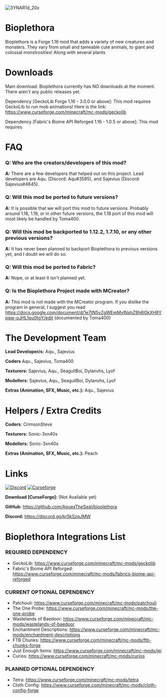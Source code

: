 ![3YNAR1d_20x](https://user-images.githubusercontent.com/71295972/143822148-72a48595-e5e1-444c-b23e-75e8b5f570ff.png)

# Bioplethora
Bioplethora is a Forge 1.16 mod that adds a variety of new creatures and monsters. They vary from small and tameable cute animals, to giant and colossal monstrosities! Along with several plants 

# Downloads
Main download: Bioplethora currently has NO downloads at the moment. There aren't any public releases yet.

Dependency [GeckoLib Forge 1.16 - 3.0.0 or above]: This mod requires GeckoLib to run mob animations! Here is the link: https://www.curseforge.com/minecraft/mc-mods/geckolib

Dependency [Fabric's Biome API Reforged 1.16 - 1.0.5 or above]: This mod requires 

# FAQ
### Q: Who are the creators/developers of this mod?
**A:** There are a few developers that helped out on this project. Lead developers are Aqu. (Discord: Aqu#3595), and Sajevius (Discord: Sajevius#4645).

### Q: Will this mod be ported to future versions?
**A:** It is possible that we will port this mod to future versions. Probably around 1.18, 1.19, or in other future versions, the 1.18 port of this mod will most likely be handled by Toma400.

### Q: Will this mod be backported to 1.12.2, 1.7.10, or any other previous versions?
**A:** It has never been planned to backport Bioplethora to previous versions yet, and I doubt we will do so.

### Q: Will this mod be ported to Fabric?
**A:** Nope, or at least it isn't planned yet.

### Q: Is the Bioplethora Project made with MCreator?
**A:** This mod is not made with the MCreator program. If you dislike the program in general, I suggest you read https://docs.google.com/document/d/1e7tN5vZgWEmMylNshZ9h6l0kXH8Ypqw-oJHL1qu0tgY/edit (documented by Toma400)

# The Development Team
**Lead Developer/s:** Aqu., Sajevius

**Coders** Aqu., Sajevius, Toma400

**Texturers:** Sajevius, Aqu., SeagullBoi, Dylanvhs, Lyof

**Modellers:** Sajevius, Aqu., SeagullBoi, Dylanvhs, Lyof

**Extras (Animation, SFX, Music, etc.):** Aqu., Sajevius

# Helpers / Extra Credits

**Coders**: CrimsonSteve

**Texturers:** Sonic-3xn40s

**Modellers:** Sonic-3xn40s

**Extras (Animation, SFX, Music, etc.):** Peach

# Links

[![Discord](https://img.shields.io/badge/Discord-Join%20our%20server!-7289da.svg?longCache=true&style=for-the-badge)](https://discord.gg/kr5kSzpJMW)
[![Curseforge](https://img.shields.io/badge/Curseforge-Project%20page!-A54C2D.svg?longCache=true&style=for-the-badge)](https://www.curseforge.com/minecraft/mc-mods/off-hand-combat)

**Download [CurseForge]:** (Not Available yet)

**GitHub:** https://github.com/AquexTheSeal/bioplethora

**Discord:** https://discord.gg/kr5kSzpJMW

# Bioplethora Integrations List

### REQUIRED DEPENDENCY

- GeckoLib: https://www.curseforge.com/minecraft/mc-mods/geckolib
- Fabric's Biome API Reforged:  https://www.curseforge.com/minecraft/mc-mods/fabrics-biome-api-reforged

### CURRENT OPTIONAL DEPENDENCY

- Patchouli: https://www.curseforge.com/minecraft/mc-mods/patchouli
- The One Probe: https://www.curseforge.com/minecraft/mc-mods/the-one-probe
- Wastelands of Baedoor: https://www.curseforge.com/minecraft/mc-mods/wastelands-of-baedoor
- Enchantment Descriptions: https://www.curseforge.com/minecraft/mc-mods/enchantment-descriptions
- FTB Chunks: https://www.curseforge.com/minecraft/mc-mods/ftb-chunks-forge
- Just Enough Items: https://www.curseforge.com/minecraft/mc-mods/jei
- Curios: https://www.curseforge.com/minecraft/mc-mods/curios

### PLANNED OPTIONAL DEPENDENCY

- Tetra: https://www.curseforge.com/minecraft/mc-mods/tetra
- Cloth Config: https://www.curseforge.com/minecraft/mc-mods/cloth-config-forge


